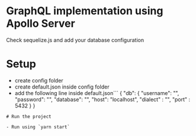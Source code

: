 # GraphQL implementation using Apollo Server

Check sequelize.js and add your database configuration

# Setup
- create config folder
- create default.json inside config folder
 - add the following line inside default.json```
 {
  "db": {
    "username": "",
      "password": "",
      "database": "",
      "host": "localhost",
      "dialect" : "",
      "port" : 5432
    }
}
```
# Run the project

- Run using `yarn start`
